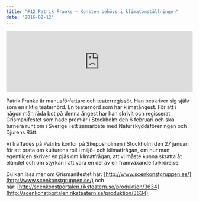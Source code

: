 ```yaml
---
title: "#12 Patrik Franke – Konsten behövs i klimatomställningen"
date: "2016-02-12"
---
```


<iframe src="https://w.soundcloud.com/player/?url=https%3A//api.soundcloud.com/tracks/246653987&amp;color=001665&amp;amp;auto_play=false&amp;amp;hide_related=false&amp;show_comments=true&amp;show_user=true&amp;show_reposts=false" width="100%" height="166" frameborder="no" scrolling="no"></iframe>

Patrik Franke är manusförfattare och teaterregissör. Han beskriver sig själv som en riktig teaternörd. En teaternörd som har klimatångest. För att i någon mån råda bot på denna ångest har han skrivit och regisserat Grismanifestet som hade premiär i Stockholm den 6 februari och ska turnera runt om i Sverige i ett samarbete med Naturskyddsföreningen och Djurens Rätt.

Vi träffades på Patriks kontor på Skeppsholmen i Stockholm den 27 januari för att prata om kulturens roll i miljö- och klimatfrågan, om hur man egentligen skriver en pjäs om klimatfrågan, att vi måste kunna skratta åt eländet och om styrkan i att vara en del av en framväxande folkrörelse.

Du kan läsa mer om Grismanifestet här: [http://www.scenkonstgruppen.se/](http://www.scenkonstgruppen.se/) och här: [http://scenkonstportalen.riksteatern.se/produktion/3634](http://scenkonstportalen.riksteatern.se/produktion/3634)
